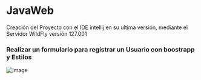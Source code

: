 # JavaWeb
Creación del Proyecto con el IDE intellij en su ultima versión, mediante el Servidor WildFly versión 127.001


<h3>Realizar un formulario para registrar un Usuario con boostrapp y Estilos</h3> 



![image](https://user-images.githubusercontent.com/128232148/233503876-7976201b-3394-4e68-a320-31bf70293839.png)
